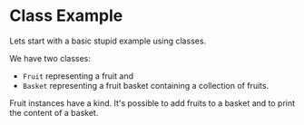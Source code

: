 # Class Example

Lets start with a basic stupid example using classes.

We have two classes:
* `Fruit` representing a fruit and
* `Basket` representing a fruit basket containing a collection of fruits.

Fruit instances have a kind. It's possible to add fruits to a basket and to
print the content of a basket.

```{literalinclude} example.py
```
